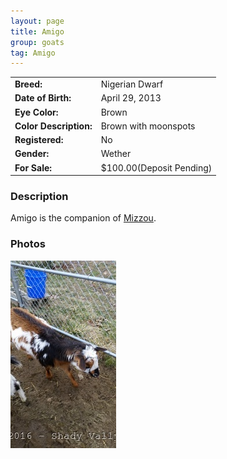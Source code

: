 ```yaml
---
layout: page
title: Amigo
group: goats
tag: Amigo
---
```


| | |
|:---|:---
|**Breed:**|Nigerian Dwarf
|**Date of Birth:**|April 29, 2013
|**Eye Color:**|Brown
|**Color Description:**|Brown with moonspots
|**Registered:**|No
|**Gender:**|Wether
|**For Sale:**|$100.00(Deposit Pending)

### Description

Amigo is the companion of [Mizzou](/goats/RHV_Mizzou_Mystique).

### Photos

<img src="/images/goats/Amigo/1.jpg" alt="Image of Amigo" class="pic"/>

